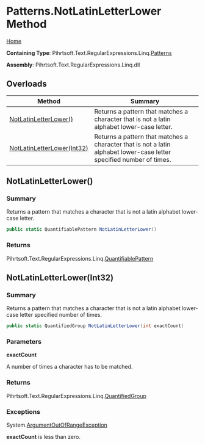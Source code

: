 # Patterns\.NotLatinLetterLower Method

[Home](../../../../../../README.md)

**Containing Type**: Pihrtsoft\.Text\.RegularExpressions\.Linq\.[Patterns](../README.md)

**Assembly**: Pihrtsoft\.Text\.RegularExpressions\.Linq\.dll

## Overloads

| Method | Summary |
| ------ | ------- |
| [NotLatinLetterLower()](#Pihrtsoft_Text_RegularExpressions_Linq_Patterns_NotLatinLetterLower) | Returns a pattern that matches a character that is not a latin alphabet lower\-case letter\. |
| [NotLatinLetterLower(Int32)](#Pihrtsoft_Text_RegularExpressions_Linq_Patterns_NotLatinLetterLower_System_Int32_) | Returns a pattern that matches a character that is not a latin alphabet lower\-case letter specified number of times\. |

## NotLatinLetterLower\(\) <a name="Pihrtsoft_Text_RegularExpressions_Linq_Patterns_NotLatinLetterLower"></a>

### Summary

Returns a pattern that matches a character that is not a latin alphabet lower\-case letter\.

```csharp
public static QuantifiablePattern NotLatinLetterLower()
```

### Returns

Pihrtsoft\.Text\.RegularExpressions\.Linq\.[QuantifiablePattern](../../QuantifiablePattern/README.md)

## NotLatinLetterLower\(Int32\) <a name="Pihrtsoft_Text_RegularExpressions_Linq_Patterns_NotLatinLetterLower_System_Int32_"></a>

### Summary

Returns a pattern that matches a character that is not a latin alphabet lower\-case letter specified number of times\.

```csharp
public static QuantifiedGroup NotLatinLetterLower(int exactCount)
```

### Parameters

**exactCount**

A number of times a character has to be matched\.

### Returns

Pihrtsoft\.Text\.RegularExpressions\.Linq\.[QuantifiedGroup](../../QuantifiedGroup/README.md)

### Exceptions

System\.[ArgumentOutOfRangeException](https://docs.microsoft.com/en-us/dotnet/api/system.argumentoutofrangeexception)

**exactCount** is less than zero\.

